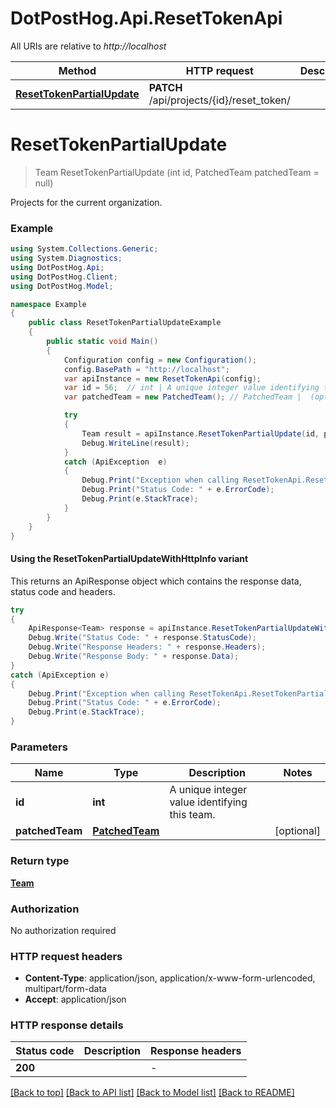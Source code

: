 # DotPostHog.Api.ResetTokenApi

All URIs are relative to *http://localhost*

| Method | HTTP request | Description |
|--------|--------------|-------------|
| [**ResetTokenPartialUpdate**](ResetTokenApi.md#resettokenpartialupdate) | **PATCH** /api/projects/{id}/reset_token/ |  |

<a id="resettokenpartialupdate"></a>
# **ResetTokenPartialUpdate**
> Team ResetTokenPartialUpdate (int id, PatchedTeam patchedTeam = null)



Projects for the current organization.

### Example
```csharp
using System.Collections.Generic;
using System.Diagnostics;
using DotPostHog.Api;
using DotPostHog.Client;
using DotPostHog.Model;

namespace Example
{
    public class ResetTokenPartialUpdateExample
    {
        public static void Main()
        {
            Configuration config = new Configuration();
            config.BasePath = "http://localhost";
            var apiInstance = new ResetTokenApi(config);
            var id = 56;  // int | A unique integer value identifying this team.
            var patchedTeam = new PatchedTeam(); // PatchedTeam |  (optional) 

            try
            {
                Team result = apiInstance.ResetTokenPartialUpdate(id, patchedTeam);
                Debug.WriteLine(result);
            }
            catch (ApiException  e)
            {
                Debug.Print("Exception when calling ResetTokenApi.ResetTokenPartialUpdate: " + e.Message);
                Debug.Print("Status Code: " + e.ErrorCode);
                Debug.Print(e.StackTrace);
            }
        }
    }
}
```

#### Using the ResetTokenPartialUpdateWithHttpInfo variant
This returns an ApiResponse object which contains the response data, status code and headers.

```csharp
try
{
    ApiResponse<Team> response = apiInstance.ResetTokenPartialUpdateWithHttpInfo(id, patchedTeam);
    Debug.Write("Status Code: " + response.StatusCode);
    Debug.Write("Response Headers: " + response.Headers);
    Debug.Write("Response Body: " + response.Data);
}
catch (ApiException e)
{
    Debug.Print("Exception when calling ResetTokenApi.ResetTokenPartialUpdateWithHttpInfo: " + e.Message);
    Debug.Print("Status Code: " + e.ErrorCode);
    Debug.Print(e.StackTrace);
}
```

### Parameters

| Name | Type | Description | Notes |
|------|------|-------------|-------|
| **id** | **int** | A unique integer value identifying this team. |  |
| **patchedTeam** | [**PatchedTeam**](PatchedTeam.md) |  | [optional]  |

### Return type

[**Team**](Team.md)

### Authorization

No authorization required

### HTTP request headers

 - **Content-Type**: application/json, application/x-www-form-urlencoded, multipart/form-data
 - **Accept**: application/json


### HTTP response details
| Status code | Description | Response headers |
|-------------|-------------|------------------|
| **200** |  |  -  |

[[Back to top]](#) [[Back to API list]](../README.md#documentation-for-api-endpoints) [[Back to Model list]](../README.md#documentation-for-models) [[Back to README]](../README.md)

